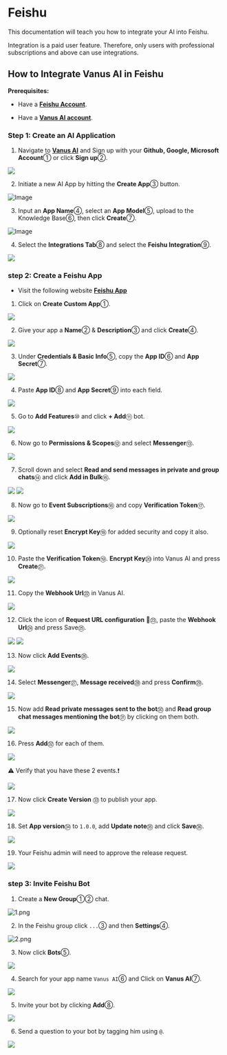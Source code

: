 # Feishu

This documentation will teach you how to integrate your AI into Feishu.

Integration is a paid user feature. Therefore, only users with professional subscriptions and above can use integrations.

## How to Integrate Vanus AI in Feishu

**Prerequisites:**

- Have a [**Feishu Account**](https://feishu.cn).

- Have a [**Vanus AI account**](https://ai.vanus.ai).


### Step 1: Create an AI Application

1. Navigate to [**Vanus AI**](https://ai.vanus.ai) and Sign up with your **Github, Google, Microsoft Account**① or click **Sign up**②.  

![](images/vanusai1-signup.webp)  

2. Initiate a new AI App by hitting the **Create App**③ button.  

![Image](images/vanusai2-create-app.webp)  

3. Input an **App Name**④, select an **App Model**⑤, upload to the Knowledge Base⑥, then click **Create**⑦.

![Image](images/vanusai3-app-config.webp)

4. Select the **Integrations Tab**⑧ and select the **Feishu Integration**⑨.

![](images/vnausai4-integration.webp)

### step 2: Create a Feishu App

- Visit the following website [**Feishu App**](https://open.feishu.cn/app) 
1. Click on **Create Custom App**①.

![](images/feishu0-website.webp)

2. Give your app a **Name**②  & **Description**③ and click **Create**④.

![](images/feishu1-create-custom-app.webp)

3. Under **Credentials & Basic Info**⑤, copy the **App ID**⑥ and **App Secret**⑦.

![](images/feishu2-copy-app-id-secret.webp)

4. Paste **App ID**⑧ and **App Secret**⑨ into each field.

![](images/feishu3-paste-key-id.webp)

5. Go to **Add Features**⑩ and click **+ Add**⑪ bot.

![](images/feishu4-add-bot.webp)

6. Now go to **Permissions & Scopes**⑫ and select **Messenger**⑬.

![](images/feishu5-permission.webp)

7. Scroll down and select **Read and send messages in private and group chats**⑭ and click **Add in Bulk**⑮.

![](images/feishu6-add-read-write.webp)
![](images/feishu6.2-add-in-bulk.webp)

8. Now go to **Event Subscriptions**⑯ and copy **Verification Token**⑰.

![](images/feishu7-verification-token.webp)

9. Optionally reset **Encrypt Key**⑱ for added security and copy it also.

![](images/feishu7.2-optional-encryptkey.webp)

10. Paste the **Verification Token**⑲. **Encrypt Key**⑳ into Vanus AI and press **Create**㉑.

![](images/feishu8-paste-token.webp)

11. Copy the **Webhook Url**㉒ in Vanus AI.

![](images/feishu9-webhook-copy.webp)

12. Click the icon of **Request URL configuration** 📝㉓, paste the **Webhook Url**㉔ and press Save㉕.

![](images/feishu10-clickurl.webp)
![](images/feishu10.2-save.webp)

13. Now click **Add Events**㉖.

![](images/feishu12-add-events.webp)

14. Select **Messenger**㉗, **Message received**㉘ and press **Confirm**㉙.

![](images/feishu13-message-received.webp)

15. Now add **Read private messages sent to the bot**㉚ and **Read group chat messages mentioning the bot**㉛ by clicking on them both.

![](images/feishu14-add-permissions.webp)

16. Press **Add**㉜ for each of them.


![](images/feishu15-click-add.webp)

⚠ Verify that you have these 2 events.❗

![](images/feishu16-confirm.webp)

17. Now click **Create Version** ㉝  to publish your app.

![](images/feishu17-publish%20app.webp)

18. Set **App version**㉞ to `1.0.0`, add **Update note**㉟  and click **Save**㊱.

![](images/feishu18-finish-publish-app.webp)

19. Your Feishu admin will need to approve the release request.

![](images/feishu19-app-approved.webp)

### step 3: Invite Feishu Bot

1.  Create a **New Group**①② chat.

![1.png](images/feishu-1.webp)

2.  In the Feishu group click `...`③  and then **Settings**④.

![2.png](images/feishu-2.webp)

3.  Now click **Bots**⑤.

![](images/feishu-3.webp)

4.  Search for your app name `Vanus AI`⑥ and Click on **Vanus AI**⑦.

![](images/feishu-4.webp)

5. Invite your bot by clicking **Add**⑧.

![](images/feishu-5.webp)

6. Send a question to your bot by tagging him using `@`.

![](images/feishu-6.webp)